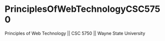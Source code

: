 # PrinciplesOfWebTechnologyCSC5750
Principles of Web Technology || CSC 5750 || Wayne State University
